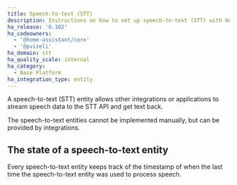 ```yaml
---
title: Speech-to-text (STT)
description: Instructions on how to set up speech-to-text (STT) with Home Assistant.
ha_release: '0.102'
ha_codeowners:
  - '@home-assistant/core'
  - '@pvizeli'
ha_domain: stt
ha_quality_scale: internal
ha_category:
  - Base Platform
ha_integration_type: entity
---
```


A speech-to-text (STT) entity allows other integrations or applications to stream speech data to the STT API and get text back.

The speech-to-text entities cannot be implemented manually, but can be provided by integrations.

## The state of a speech-to-text entity

Every speech-to-text entity keeps track of the timestamp of when the last time
the speech-to-text entity was used to process speech.
